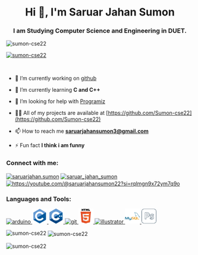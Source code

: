 <h1 align="center">Hi 👋, I'm Saruar Jahan Sumon</h1>
<h3 align="center">I am Studying Computer Science and Engineering in DUET.</h3>

<p align="left"> <img src="https://komarev.com/ghpvc/?username=sumon-cse22&label=Profile%20views&color=0e75b6&style=flat" alt="sumon-cse22" /> </p>

<p align="left"> <a href="https://github.com/ryo-ma/github-profile-trophy"><img src="https://github-profile-trophy.vercel.app/?username=sumon-cse22" alt="sumon-cse22" /></a> </p>

<p align="left"> <a href="https://twitter.com/" target="blank"><img src="https://img.shields.io/twitter/follow/?logo=twitter&style=for-the-badge" alt="" /></a> </p>

- 🔭 I’m currently working on [github](https://github.com/Sumon-cse22)

- 🌱 I’m currently learning **C and C++**

- 🤝 I’m looking for help with [Programiz](https://www.programiz.com/)

- 👨‍💻 All of my projects are available at [https://github.com/Sumon-cse22](https://github.com/Sumon-cse22)

- 📫 How to reach me **saruarjahansumon3@gmail.com**

- ⚡ Fun fact **I think i am funny**

<h3 align="left">Connect with me:</h3>
<p align="left">
<a href="https://fb.com/saruarjahan.sumon" target="blank"><img align="center" src="https://raw.githubusercontent.com/rahuldkjain/github-profile-readme-generator/master/src/images/icons/Social/facebook.svg" alt="saruarjahan.sumon" height="30" width="40" /></a>
<a href="https://instagram.com/saruar_jahan_sumon" target="blank"><img align="center" src="https://raw.githubusercontent.com/rahuldkjain/github-profile-readme-generator/master/src/images/icons/Social/instagram.svg" alt="saruar_jahan_sumon" height="30" width="40" /></a>
<a href="https://www.youtube.com/c/https://youtube.com/@saruarjahansumon22?si=rqlmgn9x72ym7q9o" target="blank"><img align="center" src="https://raw.githubusercontent.com/rahuldkjain/github-profile-readme-generator/master/src/images/icons/Social/youtube.svg" alt="https://youtube.com/@saruarjahansumon22?si=rqlmgn9x72ym7q9o" height="30" width="40" /></a>
</p>

<h3 align="left">Languages and Tools:</h3>
<p align="left"> <a href="https://www.arduino.cc/" target="_blank" rel="noreferrer"> <img src="https://cdn.worldvectorlogo.com/logos/arduino-1.svg" alt="arduino" width="40" height="40"/> </a> <a href="https://www.cprogramming.com/" target="_blank" rel="noreferrer"> <img src="https://raw.githubusercontent.com/devicons/devicon/master/icons/c/c-original.svg" alt="c" width="40" height="40"/> </a> <a href="https://www.w3schools.com/cpp/" target="_blank" rel="noreferrer"> <img src="https://raw.githubusercontent.com/devicons/devicon/master/icons/cplusplus/cplusplus-original.svg" alt="cplusplus" width="40" height="40"/> </a> <a href="https://git-scm.com/" target="_blank" rel="noreferrer"> <img src="https://www.vectorlogo.zone/logos/git-scm/git-scm-icon.svg" alt="git" width="40" height="40"/> </a> <a href="https://www.w3.org/html/" target="_blank" rel="noreferrer"> <img src="https://raw.githubusercontent.com/devicons/devicon/master/icons/html5/html5-original-wordmark.svg" alt="html5" width="40" height="40"/> </a> <a href="https://www.adobe.com/in/products/illustrator.html" target="_blank" rel="noreferrer"> <img src="https://www.vectorlogo.zone/logos/adobe_illustrator/adobe_illustrator-icon.svg" alt="illustrator" width="40" height="40"/> </a> <a href="https://www.mysql.com/" target="_blank" rel="noreferrer"> <img src="https://raw.githubusercontent.com/devicons/devicon/master/icons/mysql/mysql-original-wordmark.svg" alt="mysql" width="40" height="40"/> </a> <a href="https://www.photoshop.com/en" target="_blank" rel="noreferrer"> <img src="https://raw.githubusercontent.com/devicons/devicon/master/icons/photoshop/photoshop-line.svg" alt="photoshop" width="40" height="40"/> </a> </p>

<p><img align="left" src="https://github-readme-stats.vercel.app/api/top-langs?username=sumon-cse22&show_icons=true&locale=en&layout=compact" alt="sumon-cse22" /></p>

<p>&nbsp;<img align="center" src="https://github-readme-stats.vercel.app/api?username=sumon-cse22&show_icons=true&locale=en" alt="sumon-cse22" /></p>

<p><img align="center" src="https://github-readme-streak-stats.herokuapp.com/?user=sumon-cse22&" alt="sumon-cse22" /></p>
